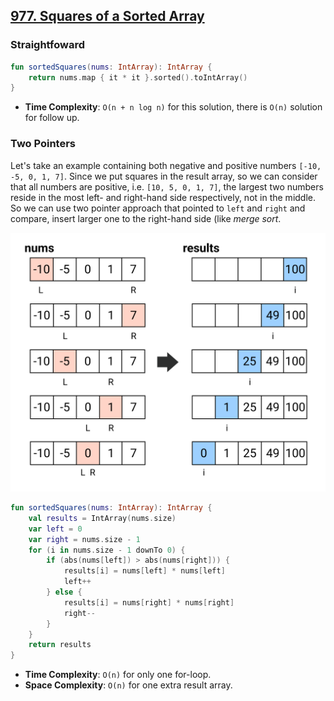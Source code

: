 ## [977. Squares of a Sorted Array](https://leetcode.com/problems/squares-of-a-sorted-array/)

### Straightfoward

```kotlin
fun sortedSquares(nums: IntArray): IntArray {
    return nums.map { it * it }.sorted().toIntArray()
}
```

* **Time Complexity**: `O(n + n log n)` for this solution, there is `O(n)` solution for follow up.

### Two Pointers
Let's take an example containing both negative and positive numbers `[-10, -5, 0, 1, 7]`. Since we put squares in the result array, so we can consider that all numbers are positive, i.e. `[10, 5, 0, 1, 7]`, the largest two numbers reside in the most left- and right-hand side respectively, not in the middle. So we can use two pointer approach that pointed to `left` and `right` and compare, insert larger one to the right-hand side (like *merge sort*.

![Illustration](../media/977.squares-of-a-sorted-array.png)

```kotlin
fun sortedSquares(nums: IntArray): IntArray {
    val results = IntArray(nums.size)
    var left = 0
    var right = nums.size - 1
    for (i in nums.size - 1 downTo 0) {
        if (abs(nums[left]) > abs(nums[right])) {
            results[i] = nums[left] * nums[left]
            left++
        } else {
            results[i] = nums[right] * nums[right]
            right--
        }
    }
    return results
}

```

* **Time Complexity**: `O(n)` for only one for-loop.
* **Space Complexity**: `O(n)` for one extra result array.